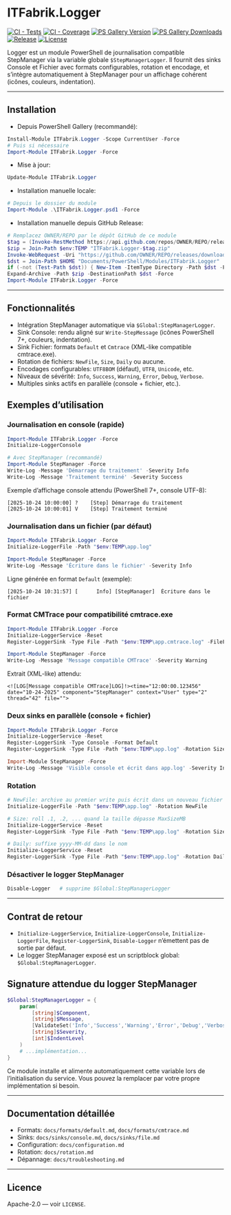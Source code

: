 # ITFabrik.Logger

[![CI - Tests](https://img.shields.io/github/actions/workflow/status/ITF-brik/itfabrik.logger/ci.yml?branch=main&label=CI%20-%20Tests)](https://github.com/ITF-brik/itfabrik.logger/actions/workflows/ci.yml)
[![CI - Coverage](https://img.shields.io/github/actions/workflow/status/ITF-brik/itfabrik.logger/pester-coverage.yml?branch=main&label=CI%20-%20Coverage)](https://github.com/ITF-brik/itfabrik.logger/actions/workflows/pester-coverage.yml)
[![PS Gallery Version](https://img.shields.io/powershellgallery/v/ITFabrik.Logger.svg?style=flat)](https://www.powershellgallery.com/packages/ITFabrik.Logger)
[![PS Gallery Downloads](https://img.shields.io/powershellgallery/dt/ITFabrik.Logger.svg?style=flat)](https://www.powershellgallery.com/packages/ITFabrik.Logger)
[![Release](https://img.shields.io/github/v/release/OWNER/REPO?display_name=tag&sort=semver)](https://github.com/OWNER/REPO/releases)
[![License](https://img.shields.io/badge/License-Apache--2.0-blue.svg)](LICENSE)

Logger est un module PowerShell de journalisation compatible StepManager via la variable globale `$StepManagerLogger`. Il fournit des sinks Console et Fichier avec formats configurables, rotation et encodage, et s’intègre automatiquement à StepManager pour un affichage cohérent (icônes, couleurs, indentation).

---

## Installation

- Depuis PowerShell Gallery (recommandé):

```powershell
Install-Module ITFabrik.Logger -Scope CurrentUser -Force
# Puis si nécessaire
Import-Module ITFabrik.Logger -Force
```

- Mise à jour:

```powershell
Update-Module ITFabrik.Logger
```

- Installation manuelle locale:

```powershell
# Depuis le dossier du module
Import-Module .\ITFabrik.Logger.psd1 -Force
```

- Installation manuelle depuis GitHub Release:

```powershell
# Remplacez OWNER/REPO par le dépôt GitHub de ce module
$tag = (Invoke-RestMethod https://api.github.com/repos/OWNER/REPO/releases/latest).tag_name
$zip = Join-Path $env:TEMP "ITFabrik.Logger-$tag.zip"
Invoke-WebRequest -Uri "https://github.com/OWNER/REPO/releases/download/$tag/ITFabrik.Logger-$tag.zip" -OutFile $zip
$dst = Join-Path $HOME "Documents/PowerShell/Modules/ITFabrik.Logger"
if (-not (Test-Path $dst)) { New-Item -ItemType Directory -Path $dst -Force | Out-Null }
Expand-Archive -Path $zip -DestinationPath $dst -Force
Import-Module ITFabrik.Logger -Force
```

---

## Fonctionnalités

- Intégration StepManager automatique via `$Global:StepManagerLogger`.
- Sink Console: rendu aligné sur `Write-StepMessage` (icônes PowerShell 7+, couleurs, indentation).
- Sink Fichier: formats `Default` et `Cmtrace` (XML-like compatible cmtrace.exe).
- Rotation de fichiers: `NewFile`, `Size`, `Daily` ou aucune.
- Encodages configurables: `UTF8BOM` (défaut), `UTF8`, `Unicode`, etc.
- Niveaux de sévérité: `Info`, `Success`, `Warning`, `Error`, `Debug`, `Verbose`.
- Multiples sinks actifs en parallèle (console + fichier, etc.).

## Exemples d’utilisation

### Journalisation en console (rapide)

```powershell
Import-Module ITFabrik.Logger -Force
Initialize-LoggerConsole

# Avec StepManager (recommandé)
Import-Module StepManager -Force
Write-Log -Message 'Démarrage du traitement' -Severity Info
Write-Log -Message 'Traitement terminé' -Severity Success
```

Exemple d’affichage console attendu (PowerShell 7+, console UTF-8):

```text
[2025-10-24 10:00:00] ?    [Step] Démarrage du traitement
[2025-10-24 10:00:01] V    [Step] Traitement terminé
```

### Journalisation dans un fichier (par défaut)

```powershell
Import-Module ITFabrik.Logger -Force
Initialize-LoggerFile -Path "$env:TEMP\app.log"

Import-Module StepManager -Force
Write-Log -Message 'Écriture dans le fichier' -Severity Info
```

Ligne générée en format `Default` (exemple):

```text
[2025-10-24 10:31:57] [      Info] [StepManager]  Écriture dans le fichier
```

### Format CMTrace pour compatibilité cmtrace.exe

```powershell
Import-Module ITFabrik.Logger -Force
Initialize-LoggerService -Reset
Register-LoggerSink -Type File -Path "$env:TEMP\app.cmtrace.log" -FileFormat Cmtrace -Rotation NewFile -Encoding UTF8BOM

Import-Module StepManager -Force
Write-Log -Message 'Message compatible CMTrace' -Severity Warning
```

Extrait (XML-like) attendu:

```text
<![LOG[Message compatible CMTrace]LOG]!><time="12:00:00.123456" date="10-24-2025" component="StepManager" context="User" type="2" thread="42" file="">
```

### Deux sinks en parallèle (console + fichier)

```powershell
Import-Module ITFabrik.Logger -Force
Initialize-LoggerService -Reset
Register-LoggerSink -Type Console -Format Default
Register-LoggerSink -Type File -Path "$env:TEMP\app.log" -Rotation Size -MaxSizeMB 1 -MaxRolls 3

Import-Module StepManager -Force
Write-Log -Message 'Visible console et écrit dans app.log' -Severity Info
```

### Rotation

```powershell
# NewFile: archive au premier write puis écrit dans un nouveau fichier
Initialize-LoggerFile -Path "$env:TEMP\app.log" -Rotation NewFile

# Size: roll .1, .2, ... quand la taille dépasse MaxSizeMB
Initialize-LoggerService -Reset
Register-LoggerSink -Type File -Path "$env:TEMP\app.log" -Rotation Size -MaxSizeMB 5 -MaxRolls 3

# Daily: suffixe yyyy-MM-dd dans le nom
Initialize-LoggerService -Reset
Register-LoggerSink -Type File -Path "$env:TEMP\app.log" -Rotation Daily
```

### Désactiver le logger StepManager

```powershell
Disable-Logger   # supprime $Global:StepManagerLogger
```

---

## Contrat de retour

- `Initialize-LoggerService`, `Initialize-LoggerConsole`, `Initialize-LoggerFile`, `Register-LoggerSink`, `Disable-Logger` n’émettent pas de sortie par défaut.
- Le logger StepManager exposé est un scriptblock global: `$Global:StepManagerLogger`.

## Signature attendue du logger StepManager

```powershell
$Global:StepManagerLogger = {
    param(
        [string]$Component,
        [string]$Message,
        [ValidateSet('Info','Success','Warning','Error','Debug','Verbose')]
        [string]$Severity,
        [int]$IndentLevel
    )
    # ...implémentation...
}
```

Ce module installe et alimente automatiquement cette variable lors de l’initialisation du service. Vous pouvez la remplacer par votre propre implémentation si besoin.

---

## Documentation détaillée

- Formats: `docs/formats/default.md`, `docs/formats/cmtrace.md`
- Sinks: `docs/sinks/console.md`, `docs/sinks/file.md`
- Configuration: `docs/configuration.md`
- Rotation: `docs/rotation.md`
- Dépannage: `docs/troubleshooting.md`

---

## Licence

Apache-2.0 — voir `LICENSE`.




